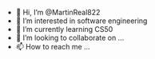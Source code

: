 - 👋 Hi, I’m @MartinReal822
- 👀 I’m interested in software engineering
- 🌱 I’m currently learning CS50
- 💞️ I’m looking to collaborate on ...
- 📫 How to reach me ...

<!---
MartinReal822/MartinReal822 is a ✨ special ✨ repository because its `README.md` (this file) appears on your GitHub profile.
You can click the Preview link to take a look at your changes.
--->
